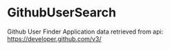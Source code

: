 # GithubUserSearch
Github User Finder Application
data retrieved from api: https://developer.github.com/v3/
